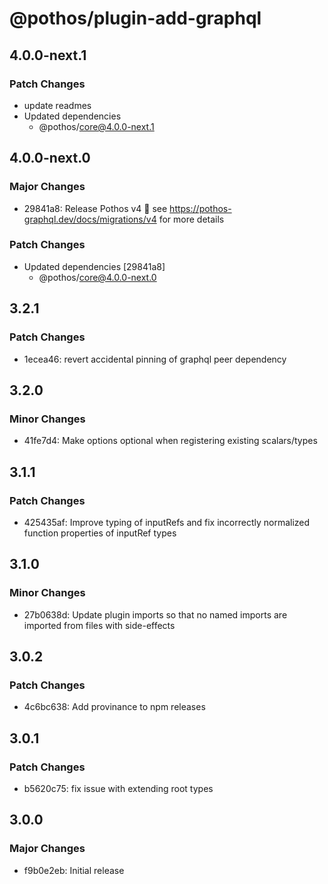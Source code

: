 # @pothos/plugin-add-graphql

## 4.0.0-next.1

### Patch Changes

- update readmes
- Updated dependencies
  - @pothos/core@4.0.0-next.1

## 4.0.0-next.0

### Major Changes

- 29841a8: Release Pothos v4 🎉 see https://pothos-graphql.dev/docs/migrations/v4 for more details

### Patch Changes

- Updated dependencies [29841a8]
  - @pothos/core@4.0.0-next.0

## 3.2.1

### Patch Changes

- 1ecea46: revert accidental pinning of graphql peer dependency

## 3.2.0

### Minor Changes

- 41fe7d4: Make options optional when registering existing scalars/types

## 3.1.1

### Patch Changes

- 425435af: Improve typing of inputRefs and fix incorrectly normalized function properties of
  inputRef types

## 3.1.0

### Minor Changes

- 27b0638d: Update plugin imports so that no named imports are imported from files with side-effects

## 3.0.2

### Patch Changes

- 4c6bc638: Add provinance to npm releases

## 3.0.1

### Patch Changes

- b5620c75: fix issue with extending root types

## 3.0.0

### Major Changes

- f9b0e2eb: Initial release
